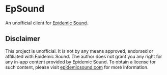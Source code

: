 # EpSound #

An unofficial client for [Epidemic Sound](https://epidemicsound.com). 

## Disclaimer ##
This project is unofficial. It is not by any means approved, endorsed or affiliated with Epidemic Sound. The author does not grant you any right for any in-app content provided by Epidemic Sound. To obtain a license for such content, please visit [epidemicsound.com](epidemicsound.com) for more information. 